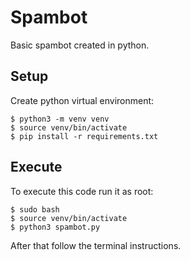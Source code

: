 # Spambot
Basic spambot created in python.

## Setup
Create python virtual environment:
```
$ python3 -m venv venv
$ source venv/bin/activate
$ pip install -r requirements.txt
```
## Execute
To execute this code run it as root:
```
$ sudo bash
$ source venv/bin/activate
$ python3 spambot.py
```
After that follow the terminal instructions.
